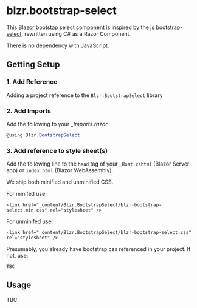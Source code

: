 # blzr.bootstrap-select

This Blazor bootstap select component is inspired by the js [bootstrap-select](https://github.com/snapappointments/bootstrap-select/), rewritten using C# as a Razor Component.

There is no dependency with JavaScript.

## Getting Setup

### 1. Add Reference
Adding a project reference to the `Blzr.BootstrapSelect` library

### 2. Add Imports
Add the following to your *_Imports.razor*

```csharp
@using Blzr.BootstrapSelect
```

### 3. Add reference to style sheet(s)
Add the following line to the `head` tag of your `_Host.cshtml` (Blazor Server app) or `index.html` (Blazor WebAssembly).

We ship both minified and unminified CSS.

For minifed use:

```
<link href="_content/Blzr.BootstrapSelect/blzr-bootstrap-select.min.css" rel="stylesheet" />
```

For unminifed use:
```
<link href="_content/Blzr.BootstrapSelect/blzr-bootstrap-select.css" rel="stylesheet" />
```

Presumably, you already have bootstrap css referenced in your project. If not, use:
```
TBC
```

## Usage
TBC
